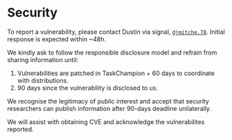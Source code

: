 # Security

To report a vulnerability, please contact Dustin via signal, [`djmitche.78`](https://signal.me/#eu/2T98jpkMAzvFL2wg3OkZnNrfhk1DFfu6eqkMEPqcAuCsLZPVk39A67rp4khmrMNF).
Initial response is expected within ~48h.

We kindly ask to follow the responsible disclosure model and refrain from sharing information until:
1. Vulnerabilities are patched in TaskChampion + 60 days to coordinate with distributions.
2. 90 days since the vulnerability is disclosed to us. 

We recognise the legitimacy of public interest and accept that security researchers can publish information after 90-days deadline unilaterally.

We will assist with obtaining CVE and acknowledge the vulnerabilites reported.
